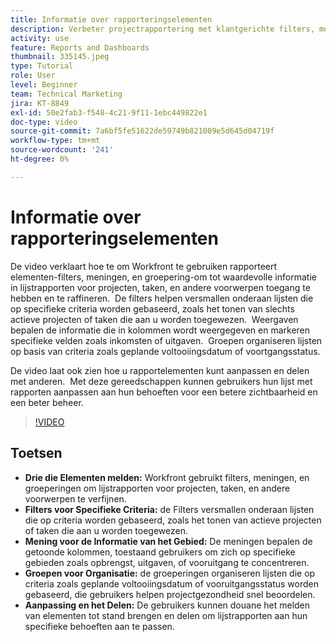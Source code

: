 ```yaml
---
title: Informatie over rapporteringselementen
description: Verbeter projectrapportering met klantgerichte filters, meningen, en groepen die lijstrapporten verfijnen, gegevens efficiënt organiseren, en naadloze samenwerking toelaten.
activity: use
feature: Reports and Dashboards
thumbnail: 335145.jpeg
type: Tutorial
role: User
level: Beginner
team: Technical Marketing
jira: KT-8849
exl-id: 50e2fab3-f548-4c21-9f11-1ebc449822e1
doc-type: video
source-git-commit: 7a6bf5fe51622de59749b821009e5d645d04719f
workflow-type: tm+mt
source-wordcount: '241'
ht-degree: 0%

---
```


# Informatie over rapporteringselementen

De video verklaart hoe te om Workfront te gebruiken rapporteert elementen-filters, meningen, en groepering-om tot waardevolle informatie in lijstrapporten voor projecten, taken, en andere voorwerpen toegang te hebben en te raffineren. &#x200B; De filters helpen versmallen onderaan lijsten die op specifieke criteria worden gebaseerd, zoals het tonen van slechts actieve projecten of taken die aan u worden toegewezen. &#x200B; Weergaven bepalen de informatie die in kolommen wordt weergegeven en markeren specifieke velden zoals inkomsten of uitgaven. &#x200B; Groepen organiseren lijsten op basis van criteria zoals geplande voltooiingsdatum of voortgangsstatus.

De video laat ook zien hoe u rapportelementen kunt aanpassen en delen met anderen. &#x200B; Met deze gereedschappen kunnen gebruikers hun lijst met rapporten aanpassen aan hun behoeften voor een betere zichtbaarheid en een beter beheer.

>[!VIDEO](https://video.tv.adobe.com/v/335145/?quality=12&learn=on&enablevpops)

## Toetsen

* **Drie die Elementen melden:** Workfront gebruikt filters, meningen, en groeperingen om lijstrapporten voor projecten, taken, en andere voorwerpen te verfijnen. &#x200B;
* **Filters voor Specifieke Criteria:** de Filters versmallen onderaan lijsten die op criteria worden gebaseerd, zoals het tonen van actieve projecten of taken die aan u worden toegewezen. &#x200B;
* **Mening voor de Informatie van het Gebied:** De meningen bepalen de getoonde kolommen, toestaand gebruikers om zich op specifieke gebieden zoals opbrengst, uitgaven, of vooruitgang te concentreren. &#x200B;
* **Groepen voor Organisatie:** de groeperingen organiseren lijsten die op criteria zoals geplande voltooiingsdatum of vooruitgangsstatus worden gebaseerd, die gebruikers helpen projectgezondheid snel beoordelen. &#x200B;
* **Aanpassing en het Delen:** De gebruikers kunnen douane het melden van elementen tot stand brengen en delen om lijstrapporten aan hun specifieke behoeften aan te passen.
